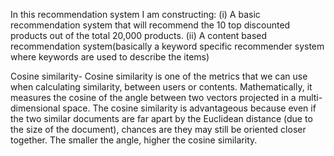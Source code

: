In this recommendation system I am constructing:
(i) A basic recommendation system that will recommend the 10 top discounted products out of the total 20,000 products.
(ii) A content based recommendation system(basically a keyword specific recommender system where keywords are used to describe the items)

Cosine similarity- Cosine similarity is one of the metrics that we can use when calculating similarity, between users or contents. Mathematically, it measures the cosine of the angle between two vectors projected in a multi-dimensional space. The cosine similarity is advantageous because even if the two similar documents are far apart by the Euclidean distance (due to the size of the document), chances are they may still be oriented closer together. The smaller the angle, higher the cosine similarity.
